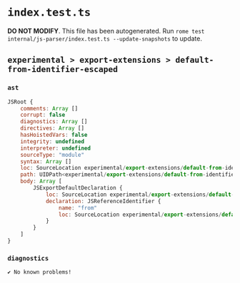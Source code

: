 # `index.test.ts`

**DO NOT MODIFY**. This file has been autogenerated. Run `rome test internal/js-parser/index.test.ts --update-snapshots` to update.

## `experimental > export-extensions > default-from-identifier-escaped`

### `ast`

```javascript
JSRoot {
	comments: Array []
	corrupt: false
	diagnostics: Array []
	directives: Array []
	hasHoistedVars: false
	integrity: undefined
	interpreter: undefined
	sourceType: "module"
	syntax: Array []
	loc: SourceLocation experimental/export-extensions/default-from-identifier-escaped/input.js 1:0-2:0
	path: UIDPath<experimental/export-extensions/default-from-identifier-escaped/input.js>
	body: Array [
		JSExportDefaultDeclaration {
			loc: SourceLocation experimental/export-extensions/default-from-identifier-escaped/input.js 1:0-1:25
			declaration: JSReferenceIdentifier {
				name: "from"
				loc: SourceLocation experimental/export-extensions/default-from-identifier-escaped/input.js 1:15-1:24 (from)
			}
		}
	]
}
```

### `diagnostics`

```
✔ No known problems!

```
